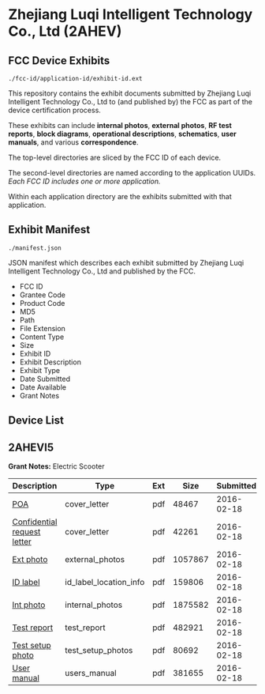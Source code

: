 # Zhejiang Luqi Intelligent Technology Co., Ltd (2AHEV)
## FCC Device Exhibits

```
./fcc-id/application-id/exhibit-id.ext
```

This repository contains the exhibit documents submitted by Zhejiang Luqi Intelligent Technology Co., Ltd to (and published by) the FCC as part of the device certification process.

These exhibits can include **internal photos**, **external photos**, **RF test reports**, **block diagrams**, **operational descriptions**, **schematics**, **user manuals**, and various **correspondence**.

The top-level directories are sliced by the FCC ID of each device.

The second-level directories are named according to the application UUIDs. *Each FCC ID includes one or more application.*

Within each application directory are the exhibits submitted with that application. 

## Exhibit Manifest

```
./manifest.json
```

JSON manifest which describes each exhibit submitted by Zhejiang Luqi Intelligent Technology Co., Ltd and published by the FCC.

- FCC ID
- Grantee Code
- Product Code
- MD5
- Path
- File Extension
- Content Type
- Size
- Exhibit ID
- Exhibit Description
- Exhibit Type
- Date Submitted
- Date Available
- Grant Notes

## Device List
## 2AHEVI5
**Grant Notes:** Electric Scooter

| Description | Type | Ext | Size | Submitted | Available |
| ----------- | ---- | --- | ---- | --------- | --------- |
| [POA](2AHEVI5/d8f0310629f7769b92dc6d10394d7a68/2906185.pdf) | cover_letter | pdf | 48467 | 2016-02-18 | 2016-02-19 |
| [Confidential request letter](2AHEVI5/d8f0310629f7769b92dc6d10394d7a68/2906186.pdf) | cover_letter | pdf | 42261 | 2016-02-18 | 2016-02-19 |
| [Ext photo](2AHEVI5/d8f0310629f7769b92dc6d10394d7a68/2906189.pdf) | external_photos | pdf | 1057867 | 2016-02-18 | 2016-02-19 |
| [ID label](2AHEVI5/d8f0310629f7769b92dc6d10394d7a68/2906191.pdf) | id_label_location_info | pdf | 159806 | 2016-02-18 | 2016-02-19 |
| [Int photo](2AHEVI5/d8f0310629f7769b92dc6d10394d7a68/2906190.pdf) | internal_photos | pdf | 1875582 | 2016-02-18 | 2016-02-19 |
| [Test report](2AHEVI5/d8f0310629f7769b92dc6d10394d7a68/2906187.pdf) | test_report | pdf | 482921 | 2016-02-18 | 2016-02-19 |
| [Test setup photo](2AHEVI5/d8f0310629f7769b92dc6d10394d7a68/2906188.pdf) | test_setup_photos | pdf | 80692 | 2016-02-18 | 2016-02-19 |
| [User manual](2AHEVI5/d8f0310629f7769b92dc6d10394d7a68/2906192.pdf) | users_manual | pdf | 381655 | 2016-02-18 | 2016-02-19 |
